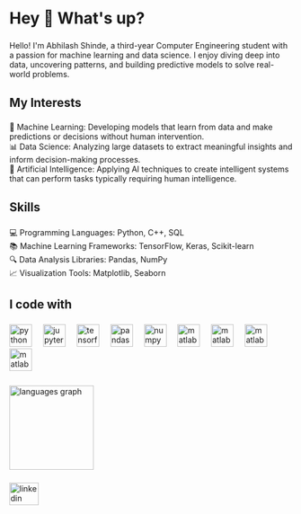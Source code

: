 <h1 align="left">Hey 👋 What's up?</h1>

###

<p align="left">Hello! I'm Abhilash Shinde, a third-year Computer Engineering student with a passion for machine learning and data science. I enjoy diving deep into data, uncovering patterns, and building predictive models to solve real-world problems.</p>

###

<h2 align="left">My Interests</h2>

###

<p align="left">🤖 Machine Learning: Developing models that learn from data and make predictions or decisions without human intervention.<br>📊 Data Science: Analyzing large datasets to extract meaningful insights and inform decision-making processes.<br>🧠 Artificial Intelligence: Applying AI techniques to create intelligent systems that can perform tasks typically requiring human intelligence.</p>

###

<h2 align="left">Skills</h2>

###

<p align="left">💻 Programming Languages: Python, C++, SQL<br>📚 Machine Learning Frameworks: TensorFlow, Keras, Scikit-learn<br>🔍 Data Analysis Libraries: Pandas, NumPy<br>📈 Visualization Tools: Matplotlib, Seaborn</p>

###

<h2 align="left">I code with</h2>

###

<div align="left">
  <img src="https://cdn.jsdelivr.net/gh/devicons/devicon/icons/python/python-original.svg" height="40" alt="python logo"  />
  <img width="12" />
  <img src="https://cdn.jsdelivr.net/gh/devicons/devicon/icons/jupyter/jupyter-original.svg" height="40" alt="jupyter logo"  />
  <img width="12" />
  <img src="https://cdn.jsdelivr.net/gh/devicons/devicon/icons/tensorflow/tensorflow-original.svg" height="40" alt="tensorflow logo"  />
  <img width="12" />
  <img src="https://cdn.jsdelivr.net/gh/devicons/devicon/icons/pandas/pandas-original.svg" height="40" alt="pandas logo"  />
  <img width="12" />
  <img src="https://cdn.jsdelivr.net/gh/devicons/devicon/icons/numpy/numpy-original.svg" height="40" alt="numpy logo"  />
  <img width="12" />
  <img src="https://cdn.jsdelivr.net/gh/devicons/devicon/icons/matlab/matlab-original.svg" height="40" alt="matlab logo"  />
  <img width="12" />
  <img src="https://upload.wikimedia.org/wikipedia/commons/thumb/0/05/Scikit_learn_logo_small.svg/390px-Scikit_learn_logo_small.svg.png" height="40" alt="matlab logo"  />
  <img width="12" />
  <img src="https://seeklogo.com/images/S/seaborn-logo-244EB2DEC5-seeklogo.com.png" height="40" alt="matlab logo"  />
  <img width="12" />
  <img src="https://keras.io/img/logo.png" height="40" alt="matlab logo"  />
  <img width="12" />
</div>

###

<div align="left">
  <img src="https://github-readme-stats.vercel.app/api/top-langs?username=abhii04&locale=en&hide_title=false&layout=compact&card_width=320&langs_count=5&theme=dracula&hide_border=false&order=2" height="150" alt="languages graph"  />
</div>

###

<div align="left">
  <img src="https://raw.githubusercontent.com/maurodesouza/profile-readme-generator/master/src/assets/icons/social/linkedin/default.svg" width="52" height="40" alt="linkedin logo"  />
</div>

###
